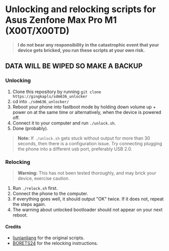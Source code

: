# Unlocking and relocking scripts for Asus Zenfone Max Pro M1 (X00T/X00TD)

> **I do not bear any responsibility in the catastrophic event that your device gets bricked, you run these scripts at your own risk.**

## DATA WILL BE WIPED SO MAKE A BACKUP

### Unlocking

1. Clone this repository by running `git clone https://gingkapls/sdm636_unlocker` 
2. cd into `./sdm636_unlocker/`
3. Reboot your phone into fastboot mode by holding down volume up + power on at the same time or alternatively, when the device is powered off.
4. Connect it to your computer and run `./unlock.sh`.
5. Done (probably).

> **Note:** If `./unlock.sh` gets stuck without output for more than 30 seconds, then there is a configuration issue. Try connecting plugging the phone into a different usb port, preferably USB 2.0.

### Relocking
> **Warning:** This has not been tested thoroughly, and may brick your device, exercise caution.

1. Run `./relock.sh` first.
2. Connect the phone to the computer.
3. If everything goes well, it should output "OK" twice. If it does not, repeat the steps again.
4. The warning about unlocked bootloader should not appear on your next reboot.

#### Credits
- [liunianliang](mailto:liunianliang@huaqin.com) for the original scripts.
- [BORETS24](https://telegram.me/BORETS24) for the relocking instructions.


